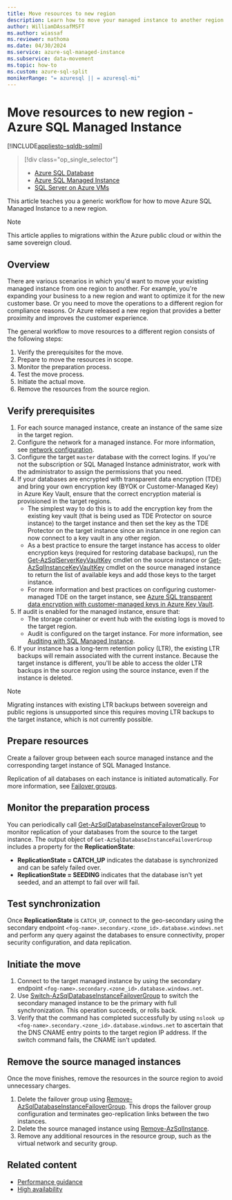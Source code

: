 ```yaml
---
title: Move resources to new region
description: Learn how to move your managed instance to another region.
author: WilliamDAssafMSFT
ms.author: wiassaf
ms.reviewer: mathoma
ms.date: 04/30/2024
ms.service: azure-sql-managed-instance
ms.subservice: data-movement
ms.topic: how-to
ms.custom: azure-sql-split
monikerRange: "= azuresql || = azuresql-mi"
---
```


# Move resources to new region - Azure SQL Managed Instance
[!INCLUDE[appliesto-sqldb-sqlmi](../includes/appliesto-sqlmi.md)]

> [!div class="op_single_selector"]
> * [Azure SQL Database](../database/move-resources-across-regions.md?view=azuresql&preserve-view=true)
> * [Azure SQL Managed Instance](move-resources-across-regions.md?view=azuresql&preserve-view=true)
> * [SQL Server on Azure VMs](../virtual-machines/windows/move-sql-vm-different-region.md?view=azuresql&preserve-view=true)

This article teaches you a generic workflow for how to move Azure SQL Managed Instance to a new region.

> [!NOTE]
> This article applies to migrations within the Azure public cloud or within the same sovereign cloud.

## Overview

There are various scenarios in which you'd want to move your existing managed instance from one region to another. For example, you're expanding your business to a new region and want to optimize it for the new customer base. Or you need to move the operations to a different region for compliance reasons. Or Azure released a new region that provides a better proximity and improves the customer experience.  

The general workflow to move resources to a different region consists of the following steps: 

1. Verify the prerequisites for the move.
1. Prepare to move the resources in scope.
1. Monitor the preparation process.
1. Test the move process.
1. Initiate the actual move.
1. Remove the resources from the source region.


## Verify prerequisites

1. For each source managed instance, create an instance of the same size in the target region.  
1. Configure the network for a managed instance. For more information, see [network configuration](how-to-content-reference-guide.md#network-configuration).
1. Configure the target `master` database with the correct logins. If you're not the subscription or SQL Managed Instance administrator, work with the administrator to assign the permissions that you need.
1. If your databases are encrypted with transparent data encryption (TDE) and bring your own encryption key (BYOK or Customer-Managed Key) in Azure Key Vault, ensure that the correct encryption material is provisioned in the target regions. 
    - The simplest way to do this is to add the encryption key from the existing key vault (that is being used as TDE Protector on source instance) to the target instance and then set the key as the TDE Protector on the target instance since an instance in one region can now connect to a key vault in any other region.
    - As a best practice to ensure the target instance has access to older encryption keys (required for restoring database backups), run the [Get-AzSqlServerKeyVaultKey](/powershell/module/az.sql/get-azsqlserverkeyvaultkey) cmdlet on the source instance or [Get-AzSqlInstanceKeyVaultKey](/powershell/module/az.sql/get-azsqlinstancekeyvaultkey) cmdlet on the source managed instance to return the list of available keys and add those keys to the target instance.
    - For more information and best practices on configuring customer-managed TDE on the target instance, see [Azure SQL transparent data encryption with customer-managed keys in Azure Key Vault](../database/transparent-data-encryption-byok-overview.md).
1. If audit is enabled for the managed instance, ensure that:
    - The storage container or event hub with the existing logs is moved to the target region.
    - Audit is configured on the target instance. For more information, see [Auditing with SQL Managed Instance](auditing-configure.md).
1. If your instance has a long-term retention policy (LTR), the existing LTR backups will remain associated with the current instance. Because the target instance is different, you'll be able to access the older LTR backups in the source region using the source instance, even if the instance is deleted.

  > [!NOTE]
  > Migrating instances with existing LTR backups between sovereign and public regions is unsupported since this requires moving LTR backups to the target instance, which is not currently possible. 

## Prepare resources

Create a failover group between each source managed instance and the corresponding target instance of SQL Managed Instance.

Replication of all databases on each instance is initiated automatically. For more information, see [Failover groups](failover-group-sql-mi.md).

## Monitor the preparation process

You can periodically call [Get-AzSqlDatabaseInstanceFailoverGroup](/powershell/module/az.sql/get-azsqldatabaseinstancefailovergroup) to monitor replication of your databases from the source to the target instance. The output object of `Get-AzSqlDatabaseInstanceFailoverGroup` includes a property for the **ReplicationState**:

- **ReplicationState = CATCH_UP** indicates the database is synchronized and can be safely failed over.
- **ReplicationState = SEEDING** indicates that the database isn't yet seeded, and an attempt to fail over will fail.

## Test synchronization

Once **ReplicationState** is `CATCH_UP`, connect to the geo-secondary using the secondary endpoint `<fog-name>.secondary.<zone_id>.database.windows.net` and perform any query against the databases to ensure connectivity, proper security configuration, and data replication.

## Initiate the move

1. Connect to the target managed instance by using the secondary endpoint `<fog-name>.secondary.<zone_id>.database.windows.net`.
1. Use [Switch-AzSqlDatabaseInstanceFailoverGroup](/powershell/module/az.sql/switch-azsqldatabaseinstancefailovergroup) to switch the secondary managed instance to be the primary with full synchronization. This operation succeeds, or rolls back.
1. Verify that the command has completed successfully by using `nslook up <fog-name>.secondary.<zone_id>.database.windows.net` to ascertain that the DNS CNAME entry points to the target region IP address. If the switch command fails, the CNAME isn't updated.

## Remove the source managed instances

Once the move finishes, remove the resources in the source region to avoid unnecessary charges.

1. Delete the failover group using [Remove-AzSqlDatabaseInstanceFailoverGroup](/powershell/module/az.sql/remove-azsqldatabaseinstancefailovergroup). This drops the failover group configuration and terminates geo-replication links between the two instances.
1. Delete the source managed instance using [Remove-AzSqlInstance](/powershell/module/az.sql/remove-azsqlinstance).
1. Remove any additional resources in the resource group, such as the virtual network and security group.

## Related content

- [Performance guidance](performance-guidance.md)
- [High availability](high-availability-sla-local-zone-redundancy.md)